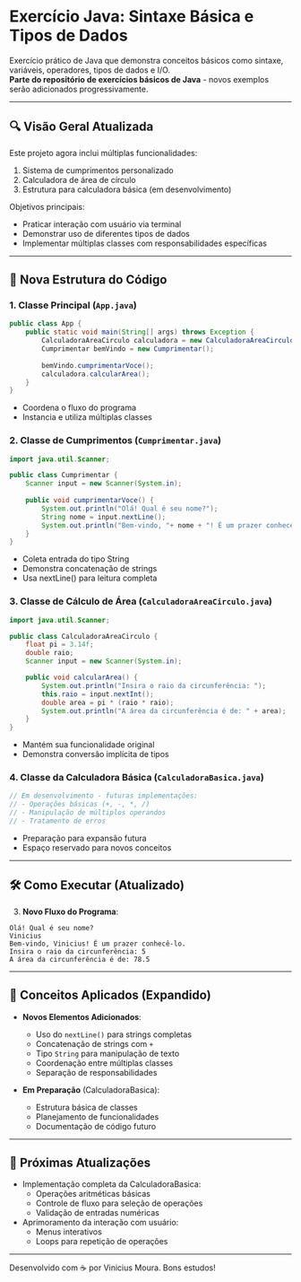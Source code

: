 
# Exercício Java: Sintaxe Básica e Tipos de Dados

Exercício prático de Java que demonstra conceitos básicos como sintaxe, variáveis, operadores, tipos de dados e I/O.  
**Parte do repositório de exercícios básicos de Java** - novos exemplos serão adicionados progressivamente.

---

## 🔍 Visão Geral Atualizada

Este projeto agora inclui múltiplas funcionalidades:
1. Sistema de cumprimentos personalizado
2. Calculadora de área de círculo
3. Estrutura para calculadora básica (em desenvolvimento)

Objetivos principais:
- Praticar interação com usuário via terminal
- Demonstrar uso de diferentes tipos de dados
- Implementar múltiplas classes com responsabilidades específicas

---

## 📁 Nova Estrutura do Código

### 1. Classe Principal (`App.java`)
```java
public class App {
    public static void main(String[] args) throws Exception {
        CalculadoraAreaCirculo calculadora = new CalculadoraAreaCirculo();
        Cumprimentar bemVindo = new Cumprimentar();
        
        bemVindo.cumprimentarVoce();
        calculadora.calcularArea();
    }
}
```
- Coordena o fluxo do programa
- Instancia e utiliza múltiplas classes

### 2. Classe de Cumprimentos (`Cumprimentar.java`)
```java
import java.util.Scanner;

public class Cumprimentar {
    Scanner input = new Scanner(System.in);
    
    public void cumprimentarVoce() {
        System.out.println("Olá! Qual é seu nome?");
        String nome = input.nextLine();
        System.out.println("Bem-vindo, "+ nome + "! É um prazer conhecê-lo.");
    }
}
```
- Coleta entrada do tipo String
- Demonstra concatenação de strings
- Usa nextLine() para leitura completa

### 3. Classe de Cálculo de Área (`CalculadoraAreaCirculo.java`)
```java
import java.util.Scanner;

public class CalculadoraAreaCirculo {
    float pi = 3.14f;
    double raio;
    Scanner input = new Scanner(System.in);

    public void calcularArea() {
        System.out.println("Insira o raio da circunferência: ");
        this.raio = input.nextInt();
        double area = pi * (raio * raio);
        System.out.println("A área da circunferência é de: " + area);
    }
}
```
- Mantém sua funcionalidade original
- Demonstra conversão implícita de tipos

### 4. Classe da Calculadora Básica (`CalculadoraBasica.java`)
```java
// Em desenvolvimento - futuras implementações:
// - Operações básicas (+, -, *, /)
// - Manipulação de múltiplos operandos
// - Tratamento de erros
```
- Preparação para expansão futura
- Espaço reservado para novos conceitos

---

## 🛠️ Como Executar (Atualizado)

3. **Novo Fluxo do Programa**:
```
Olá! Qual é seu nome?
Vinicius
Bem-vindo, Vinicius! É um prazer conhecê-lo.
Insira o raio da circunferência: 5
A área da circunferência é de: 78.5
```

---

## 📌 Conceitos Aplicados (Expandido)

- **Novos Elementos Adicionados**:
  - Uso do `nextLine()` para strings completas
  - Concatenação de strings com `+`
  - Tipo `String` para manipulação de texto
  - Coordenação entre múltiplas classes
  - Separação de responsabilidades

- **Em Preparação** (CalculadoraBasica):
  - Estrutura básica de classes
  - Planejamento de funcionalidades
  - Documentação de código futuro

---

## 🔮 Próximas Atualizações

- Implementação completa da CalculadoraBasica:
  - Operações aritméticas básicas
  - Controle de fluxo para seleção de operações
  - Validação de entradas numéricas
- Aprimoramento da interação com usuário:
  - Menus interativos
  - Loops para repetição de operações

---

Desenvolvido com ☕ por Vinicius Moura. Bons estudos!
```